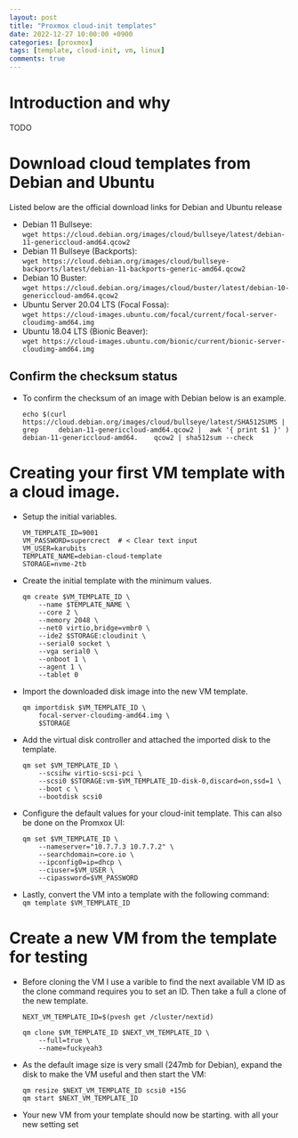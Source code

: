 ```yaml
---
layout: post
title: "Proxmox cloud-init templates"
date: 2022-12-27 10:00:00 +0900
categories: [proxmox]
tags: [template, cloud-init, vm, linux]
comments: true
---
```

# Introduction and why 

TODO

# Download cloud templates from Debian and Ubuntu

Listed below are the official download links for Debian and Ubuntu release

- Debian 11 Bullseye:<br>
`wget https://cloud.debian.org/images/cloud/bullseye/latest/debian-11-genericcloud-amd64.qcow2`
- Debian 11 Bullseye (Backports):<br>
`wget https://cloud.debian.org/images/cloud/bullseye-backports/latest/debian-11-backports-generic-amd64.qcow2`
- Debian 10 Buster:<br>
`wget https://cloud.debian.org/images/cloud/buster/latest/debian-10-genericcloud-amd64.qcow2`
- Ubuntu Server 20.04 LTS (Focal Fossa):<br>
`wget https://cloud-images.ubuntu.com/focal/current/focal-server-cloudimg-amd64.img`
- Ubuntu 18.04 LTS (Bionic Beaver):<br>
`wget https://cloud-images.ubuntu.com/bionic/current/bionic-server-cloudimg-amd64.img`

## Confirm the checksum status

- To confirm the checksum of an image with Debian below is an example. 
    ```shell
    echo $(curl https://cloud.debian.org/images/cloud/bullseye/latest/SHA512SUMS | grep     debian-11-genericcloud-amd64.qcow2 |  awk '{ print $1 }' ) debian-11-genericcloud-amd64.    qcow2 | sha512sum --check 
    ```

# Creating your first VM template with a cloud image. 

- Setup the initial variables. 
    ```shell
    VM_TEMPLATE_ID=9001
    VM_PASSWORD=supercrect  # < Clear text input
    VM_USER=karubits
    TEMPLATE_NAME=debian-cloud-template
    STORAGE=nvme-2tb
    ```
- Create the initial template with the minimum values. 
    ```shell
    qm create $VM_TEMPLATE_ID \
        --name $TEMPLATE_NAME \
        --core 2 \
        --memory 2048 \
        --net0 virtio,bridge=vmbr0 \
        --ide2 $STORAGE:cloudinit \
        --serial0 socket \
        --vga serial0 \
        --onboot 1 \
        --agent 1 \
        --tablet 0
    ```
- Import the downloaded disk image into the new VM template. 
    ```shell
    qm importdisk $VM_TEMPLATE_ID \
        focal-server-cloudimg-amd64.img \
        $STORAGE
    ```
- Add the virtual disk controller and attached the imported disk to the template. 
    ```shell
    qm set $VM_TEMPLATE_ID \
        --scsihw virtio-scsi-pci \
        --scsi0 $STORAGE:vm-$VM_TEMPLATE_ID-disk-0,discard=on,ssd=1 \
        --boot c \
        --bootdisk scsi0
    ```

- Configure the default values for your cloud-init template. This can also be done on the Promxox UI:
    ```shell
    qm set $VM_TEMPLATE_ID \
        --nameserver="10.7.7.3 10.7.7.2" \
        --searchdomain=core.io \
        --ipconfig0=ip=dhcp \
        --ciuser=$VM_USER \
        --cipassword=$VM_PASSWORD
    ```

- Lastly, convert the VM into a template with the following command:<br>
    `qm template $VM_TEMPLATE_ID`

# Create a new VM from the template for testing

- Before cloning the VM I use a varible to find the next available VM ID as the clone command requires you to set an ID. Then take a full a clone of the new template. 
    ```
    NEXT_VM_TEMPLATE_ID=$(pvesh get /cluster/nextid)

    qm clone $VM_TEMPLATE_ID $NEXT_VM_TEMPLATE_ID \
        --full=true \
        --name=fuckyeah3
    ```
- As the default image size is very small (247mb for Debian), expand the disk to make the VM useful and then start the VM:
    ```shell
    qm resize $NEXT_VM_TEMPLATE_ID scsi0 +15G
    qm start $NEXT_VM_TEMPLATE_ID
    ```
- Your new VM from your template should now be starting. with all your new setting set